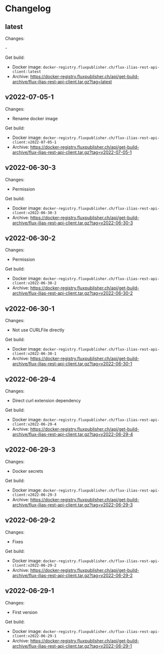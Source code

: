 # Changelog

## latest

Changes:

\-

Get build:

- Docker image: `docker-registry.fluxpublisher.ch/flux-ilias-rest-api-client:latest`
- Archive: https://docker-registry.fluxpublisher.ch/api/get-build-archive/flux-ilias-rest-api-client.tar.gz?tag=latest

## v2022-07-05-1

Changes:

- Rename docker image

Get build:

- Docker image: `docker-registry.fluxpublisher.ch/flux-ilias-rest-api-client:v2022-07-05-1`
- Archive: https://docker-registry.fluxpublisher.ch/api/get-build-archive/flux-ilias-rest-api-client.tar.gz?tag=v2022-07-05-1

## v2022-06-30-3

Changes:

- Permission

Get build:

- Docker image: `docker-registry.fluxpublisher.ch/flux-ilias-rest-api-client:v2022-06-30-3`
- Archive: https://docker-registry.fluxpublisher.ch/api/get-build-archive/flux-ilias-rest-api-client.tar.gz?tag=v2022-06-30-3

## v2022-06-30-2

Changes:

- Permission

Get build:

- Docker image: `docker-registry.fluxpublisher.ch/flux-ilias-rest-api-client:v2022-06-30-2`
- Archive: https://docker-registry.fluxpublisher.ch/api/get-build-archive/flux-ilias-rest-api-client.tar.gz?tag=v2022-06-30-2

## v2022-06-30-1

Changes:

- Not use CURLFile directly

Get build:

- Docker image: `docker-registry.fluxpublisher.ch/flux-ilias-rest-api-client:v2022-06-30-1`
- Archive: https://docker-registry.fluxpublisher.ch/api/get-build-archive/flux-ilias-rest-api-client.tar.gz?tag=v2022-06-30-1

## v2022-06-29-4

Changes:

- Direct curl extension dependency

Get build:

- Docker image: `docker-registry.fluxpublisher.ch/flux-ilias-rest-api-client:v2022-06-29-4`
- Archive: https://docker-registry.fluxpublisher.ch/api/get-build-archive/flux-ilias-rest-api-client.tar.gz?tag=v2022-06-29-4

## v2022-06-29-3

Changes:

- Docker secrets

Get build:

- Docker image: `docker-registry.fluxpublisher.ch/flux-ilias-rest-api-client:v2022-06-29-3`
- Archive: https://docker-registry.fluxpublisher.ch/api/get-build-archive/flux-ilias-rest-api-client.tar.gz?tag=v2022-06-29-3

## v2022-06-29-2

Changes:

- Fixes

Get build:

- Docker image: `docker-registry.fluxpublisher.ch/flux-ilias-rest-api-client:v2022-06-29-2`
- Archive: https://docker-registry.fluxpublisher.ch/api/get-build-archive/flux-ilias-rest-api-client.tar.gz?tag=v2022-06-29-2

## v2022-06-29-1

Changes:

- First version

Get build:

- Docker image: `docker-registry.fluxpublisher.ch/flux-ilias-rest-api-client:v2022-06-29-1`
- Archive: https://docker-registry.fluxpublisher.ch/api/get-build-archive/flux-ilias-rest-api-client.tar.gz?tag=v2022-06-29-1
